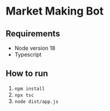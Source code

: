 # Market Making Bot

## Requirements
- Node version 18
- Typescript

## How to run
1. ``npm install`` 
2. ``npx tsc`` 
3. ``node dist/app.js`` 

